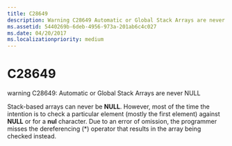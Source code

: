 ```yaml
---
title: C28649
description: Warning C28649 Automatic or Global Stack Arrays are never NULL.
ms.assetid: 5440269b-6deb-4956-973a-201ab6c4c027
ms.date: 04/20/2017
ms.localizationpriority: medium
---
```


# C28649


warning C28649: Automatic or Global Stack Arrays are never NULL

Stack-based arrays can never be **NULL**. However, most of the time the intention is to check a particular element (mostly the first element) against **NULL** or for a **nul** character. Due to an error of omission, the programmer misses the dereferencing (\*) operator that results in the array being checked instead.

 

 





